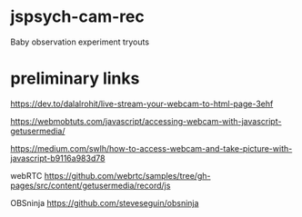 # jspsych-cam-rec
Baby observation experiment tryouts

# preliminary links

https://dev.to/dalalrohit/live-stream-your-webcam-to-html-page-3ehf

https://webmobtuts.com/javascript/accessing-webcam-with-javascript-getusermedia/

https://medium.com/swlh/how-to-access-webcam-and-take-picture-with-javascript-b9116a983d78

webRTC 
https://github.com/webrtc/samples/tree/gh-pages/src/content/getusermedia/record/js

OBSninja
https://github.com/steveseguin/obsninja
